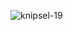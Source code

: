 ![knipsel-19](https://user-images.githubusercontent.com/95087870/149656894-0eeea703-8faf-48cf-8a8b-75fd697b3f65.PNG)
